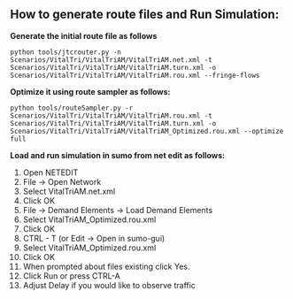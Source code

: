 ## How to generate route files and Run Simulation:

**Generate the initial route file as follows**

```
python tools/jtcrouter.py -n Scenarios/VitalTri/VitalTriAM/VitalTriAM.net.xml -t Scenarios/VitalTri/VitalTriAM/VitalTriAM.turn.xml -o Scenarios/VitalTri/VitalTriAM/VitalTriAM.rou.xml --fringe-flows
```

**Optimize it using route sampler as follows:**

```
python tools/routeSampler.py -r Scenarios/VitalTri/VitalTriAM/VitalTriAM.rou.xml -t Scenarios/VitalTri/VitalTriAM/VitalTriAM.turn.xml -o Scenarios/VitalTri/VitalTriAM/VitalTriAM_Optimized.rou.xml --optimize full
```

**Load and run simulation in sumo from net edit as follows:**

1. Open NETEDIT
2. File -> Open Network
3. Select VitalTriAM.net.xml
4. Click OK
5. File -> Demand Elements -> Load Demand Elements
6. Select VitalTriAM_Optimized.rou.xml
7. Click OK
8. CTRL - T (or Edit -> Open in sumo-gui)
9. Select VitalTriAM_Optimized.rou.xml
10. Click OK
11. When prompted about files existing click Yes.
12. Click Run or press CTRL-A
13. Adjust Delay if you would like to observe traffic
